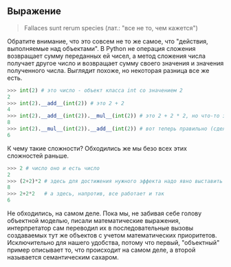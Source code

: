 ## Выражение

> Fallaces sunt rerum species (лат.: "все не то, чем кажется")

Обратите внимание, что это совсем не то же самое, что "действия, выполняемые над объектами". В Python не операция сложения возвращает сумму переданных ей чисел, а метод сложения числа получает другое число и возвращает сумму своего значения и значения полученного числа. Выглядит похоже, но некоторая разница все же есть.

~~~python
>>> int(2) # это число - объект класса int со значением 2
2
>>> int(2).__add__(int(2)) # это 2 + 2
4
>>> int(2).__add__(int(2)).__mul__(int(2)) # это 2 + 2 * 2, но что-то здесь не так
8
>>> int(2).__mul__(int(2)).__add__(int(2)) # вот теперь правильно (сделите за последовательностью!)
6
~~~

К чему такие сложности? Обходились же мы безо всех этих сложностей раньше.

~~~python
>>> 2 # число оно и есть число
2
>>> (2+2)*2 # здесь для достижения нужного эффекта надо явно выставить скобки
8
>>> 2+2*2   # а здесь, напротив, все работает и так
6
~~~

Не обходились, на самом деле. Пока мы, не забивая себе голову объектной моделью, писали математические выражения, интерпретатор сам переводил их в последовательные вызовы создаваемых тут же объектов с учетом математических приоритетов. Исключительно для нашего удобства, потому что первый, "объектный" пример описывает то, что происходит на самом деле, а второй называется семантическим сахаром.

